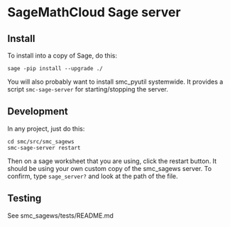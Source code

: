 # SageMathCloud Sage server

## Install

To install into a copy of Sage, do this:

    sage -pip install --upgrade ./

You will also probably want to install smc_pyutil systemwide.  It provides a script `smc-sage-server` for starting/stopping the server.

## Development

In any project, just do this:

    cd smc/src/smc_sagews
    smc-sage-server restart

Then on a sage worksheet that you are using, click the restart button.
It should be using your own custom copy of the smc_sagews server.
To confirm, type `sage_server?` and look at the path of the file.

## Testing

See smc_sagews/tests/README.md